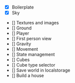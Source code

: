 - [x] Boilerplate
- [x] Sky
- [] Textures and images
- [] Ground
- [] Player
- [] First person view
- [] Gravity
- [] Movement
- [] State management
- [] Cubes
- [] Cube type selector
- [] Save world in localstorage
- [] Build a house
